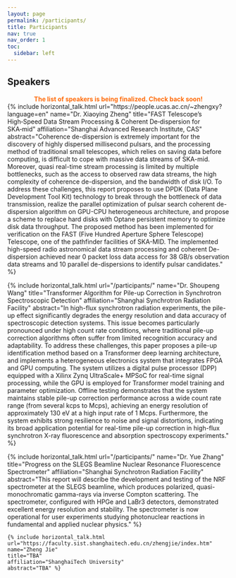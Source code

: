 ```yaml
---
layout: page
permalink: /participants/
title: Participants
nav: true
nav_order: 1
toc:
  sidebar: left
---
```


## Speakers

<div class= "h4" style="font-weight: bold; color: #ff6c0c; text-align: center;">
The list of speakers is being finalized. Check back soon!
</div>


<div class="row row-cols-2 projects pt-3 pb-3">
  {% include horizontal_talk.html
     url="https://people.ucas.ac.cn/~zhengxy?language=en"
     name="Dr. Xiaoying Zheng"
     title="FAST Telescope’s High‑Speed Data Stream Processing & Coherent De‑dispersion for SKA‑mid"
     affiliation="Shanghai Advanced Research Institute, CAS"
     abstract="Coherence de-dispersion is extremely important for the discovery of highly dispersed millisecond pulsars, and the processing method of traditional small telescopes, which relies on saving data before computing, is difficult to cope with massive data streams of SKA-mid. Moreover, quasi real-time stream processing is limited by multiple bottlenecks, such as the access to observed raw data streams, the high complexity of coherence de-dispersion, and the bandwidth of disk I/O. To address these challenges, this report proposes to use DPDK (Data Plane Development Tool Kit) technology to break through the bottleneck of data transmission, realize the parallel optimization of pulsar search coherent de-dispersion algorithm on GPU-CPU heterogeneous architecture, and propose a scheme to replace hard disks with Optane persistent memory to optimize disk data throughput. The proposed method has been implemented for verification on the FAST (Five Hundred Aperture Sphere Telescope) Telescope, one of the pathfinder facilities of SKA-MID. The implemented high-speed radio astronomical data stream processing and coherent De-dispersion achieved near 0 packet loss data access for 38 GB/s observation data streams and 10 parallel de-dispersions to identify pulsar candidates." %}

  {% include horizontal_talk.html
     url="/participants/"
     name="Dr. Shoupeng Wang"
     title="Transformer Algorithm for Pile-up Correction in Synchrotron Spectroscopic Detection"
     affiliation="Shanghai Synchrotron Radiation Facility"
     abstract="In high-flux synchrotron radiation experiments, the pile-up effect significantly degrades the energy resolution and data accuracy of spectroscopic detection systems. This issue becomes particularly pronounced under high count rate conditions, where traditional pile-up correction algorithms often suffer from limited recognition accuracy and adaptability. To address these challenges, this paper proposes a pile-up identification method based on a Transformer deep learning architecture, and implements a heterogeneous electronics system that integrates FPGA and GPU computing. The system utilizes a digital pulse processor (DPP) equipped with a Xilinx Zynq UltraScale+ MPSoC for real-time signal processing, while the GPU is employed for Transformer model training and parameter optimization. Offline testing demonstrates that the system maintains stable pile-up correction performance across a wide count rate range (from several kcps to Mcps), achieving an energy resolution of approximately 130 eV at a high input rate of 1 Mcps. Furthermore, the system exhibits strong resilience to noise and signal distortions, indicating its broad application potential for real-time pile-up correction in high-flux synchrotron X-ray fluorescence and absorption spectroscopy experiments." %}

  {% include horizontal_talk.html
     url="/participants/"
     name="Dr. Yue Zhang"
     title="Progress on the SLEGS Beamline Nuclear Resonance Fluorescence Spectrometer"
     affiliation="Shanghai Synchrotron Radiation Facility"
     abstract="This report will describe the development and testing of the NRF spectrometer at the SLEGS beamline, which produces polarized, quasi-monochromatic gamma-rays via inverse Compton scattering. The spectrometer, configured with HPGe and LaBr3 detectors, demonstrated excellent energy resolution and stability. The spectrometer is now operational for user experiments studying photonuclear reactions in fundamental and applied nuclear physics." %}
	 
	{% include horizontal_talk.html
	url="https://faculty.sist.shanghaitech.edu.cn/zhengjie/index.htm"
	name="Zheng Jie"
	title="TBA"
	affiliation="ShanghaiTech University"
	abstract="TBA" %}
</div>


